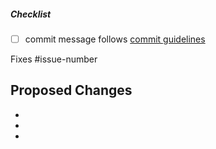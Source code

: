 <!--
Thank you for your pull request. Please provide a description above and review
the requirements below.

For more information on contributing to the Appsody Docs, see the contributors guide: 
https://github.com/docs/CONTRIBUTING.md
-->

##### Checklist
<!-- For completed items, change [ ] to [x]. -->

- [ ] commit message follows [commit guidelines](https://github.com/appsody/docs/blob/master/CONTRIBUTING.md#commit-message-guidelines)

Fixes #issue-number

## Proposed Changes

-
-
-
